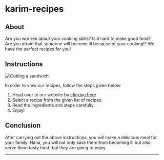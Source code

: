 # karim-recipes

## About  
Are you worried about your cooking skills? Is it hard to make good food? Are you afraid that someone will become ill because of your cooking!? We have the perfect recipes for you!

## Instructions
![Cutting a sandwich](https://media.tenor.com/yBP0322U6d8AAAAC/sandwich-cooking.gif)

In order to view our recipes, follow the steps given below:  
  
1. Head over to our website by <a href="https://karimdevelops.github.io/karim-recipes/" target="_blank">clicking here</a>
2. Select a recipe from the given list of recipes.
3. Read the ingredients and steps carefully.
4. Enjoy!

## Conclusion
After carrying out the above instructions, you will make a delicious meal for your family. Haha, you will not only save them from becoming ill but also serve them tasty food that they are going to enjoy.
****